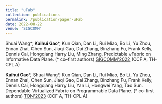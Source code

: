 ```yaml
---
title: "uFab"
collection: publications
permalink: /publication/paper-uFab
date: 2022-08-22
venue: 'SIGCOMM'
---
```

Shuai Wang\*, **Kaihui Gao**\*, Kun Qian, Dan Li, Rui Miao, Bo Li, Yu Zhou, Ennan Zhai, Chen Sun, Jiaqi Gao, Dai Zhang, Binzhang Fu, Frank Kelly, Dennis Cai, Hongqiang Harry Liu, Ming Zhang. Predictable vFabric on Informative Data Plane. (\* co-first authors) [SIGCOMM'2022](https://conferences.sigcomm.org/sigcomm/2022/) (CCF A, TH-CPL A)

**Kaihui Gao**\*, Shuai Wang\*, Kun Qian, Dan Li, Rui Miao, Bo Li, Yu Zhou, Ennan Zhai, Chen Sun, Jiaqi Gao, Dai Zhang, Binzhang Fu, Frank Kelly, Dennis Cai, Hongqiang Harry Liu, Yan Li, Hongwei Yang, Tao Sun. Dependable Virtualized Fabric on Programmable Data Plane. (\* co-first authors) [TON'2023](https://ieeexplore.ieee.org/document/10017157) (CCF A, TH-CPL A)
